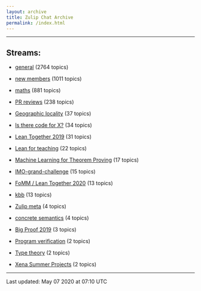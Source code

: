 ```yaml
---
layout: archive
title: Zulip Chat Archive
permalink: /index.html
---
```


---

## Streams:

* [general](stream/113488-general/index.html) (2764 topics)

* [new members](stream/113489-new-members/index.html) (1011 topics)

* [maths](stream/116395-maths/index.html) (881 topics)

* [PR reviews](stream/144837-PR-reviews/index.html) (238 topics)

* [Geographic locality](stream/224796-Geographic-locality/index.html) (37 topics)

* [Is there code for X?](stream/217875-Is-there-code-for-X%3F/index.html) (34 topics)

* [Lean Together 2019](stream/179818-Lean-Together-2019/index.html) (31 topics)

* [Lean for teaching](stream/187764-Lean-for-teaching/index.html) (22 topics)

* [Machine Learning for Theorem Proving](stream/219941-Machine-Learning-for-Theorem-Proving/index.html) (17 topics)

* [IMO-grand-challenge](stream/208328-IMO-grand-challenge/index.html) (15 topics)

* [FoMM / Lean Together 2020](stream/218272-FoMM-/-Lean-Together-2020/index.html) (13 topics)

* [kbb](stream/141825-kbb/index.html) (13 topics)

* [Zulip meta](stream/236604-Zulip-meta/index.html) (4 topics)

* [concrete semantics](stream/187724-concrete-semantics/index.html) (4 topics)

* [Big Proof 2019](stream/198800-Big-Proof-2019/index.html) (3 topics)

* [Program verification](stream/236449-Program-verification/index.html) (2 topics)

* [Type theory](stream/236446-Type-theory/index.html) (2 topics)

* [Xena Summer Projects](stream/237759-Xena-Summer-Projects/index.html) (2 topics)

<hr><p>Last updated: May 07 2020 at 07:10 UTC</p>